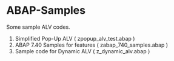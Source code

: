 # ABAP-Samples

Some sample ALV codes.

1. Simplified Pop-Up ALV ( zpopup_alv_test.abap )
2. ABAP 7.40 Samples for features ( zabap_740_samples.abap )
3. Sample code for Dynamic ALV ( z_dynamic_alv.abap )
